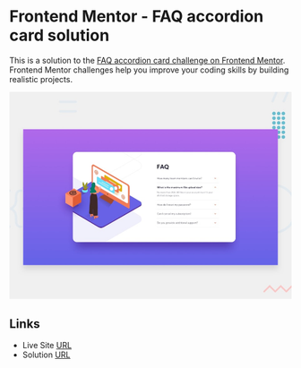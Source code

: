 # Frontend Mentor - FAQ accordion card solution

This is a solution to the [FAQ accordion card challenge on Frontend Mentor](https://www.frontendmentor.io/challenges/faq-accordion-card-XlyjD0Oam). Frontend Mentor challenges help you improve your coding skills by building realistic projects.

![](./design/desktop-preview.jpg)

## Links

- Live Site [URL](https://mhmd-tarek-mhmd.github.io/FAQ-accordion-card)
- Solution [URL](https://www.frontendmentor.io/solutions/faq-accordion-card-iPnfCtErS)

